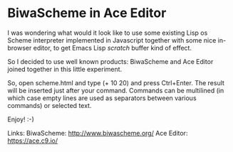 BiwaScheme in Ace Editor
========================

I was wondering what would it look like to use some existing Lisp os Scheme interpreter implemented in Javascript together with some nice in-browser editor, to get Emacs Lisp *scratch* buffer kind of effect.

So I decided to use well known products: BiwaScheme and Ace Editor joined together in this little experiment.

So, open scheme.html and type (+ 10 20) and press Ctrl+Enter. The result will be inserted just after your command. Commands can be multilined (in which case empty lines are used as separators between various commands) or selected text.

Enjoy! :-)

Links:
BiwaScheme: http://www.biwascheme.org/
Ace Editor: https://ace.c9.io/

